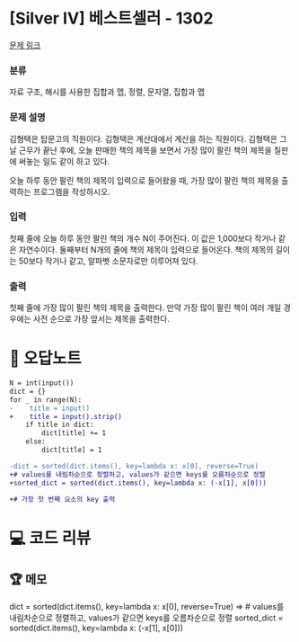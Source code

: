 # [Silver IV] 베스트셀러 - 1302 

[문제 링크](https://www.acmicpc.net/problem/1302) 

### 분류

자료 구조, 해시를 사용한 집합과 맵, 정렬, 문자열, 집합과 맵

### 문제 설명

<p>김형택은 탑문고의 직원이다. 김형택은 계산대에서 계산을 하는 직원이다. 김형택은 그날 근무가 끝난 후에, 오늘 판매한 책의 제목을 보면서 가장 많이 팔린 책의 제목을 칠판에 써놓는 일도 같이 하고 있다.</p>

<p>오늘 하루 동안 팔린 책의 제목이 입력으로 들어왔을 때, 가장 많이 팔린 책의 제목을 출력하는 프로그램을 작성하시오.</p>

### 입력 

 <p>첫째 줄에 오늘 하루 동안 팔린 책의 개수 N이 주어진다. 이 값은 1,000보다 작거나 같은 자연수이다. 둘째부터 N개의 줄에 책의 제목이 입력으로 들어온다. 책의 제목의 길이는 50보다 작거나 같고, 알파벳 소문자로만 이루어져 있다.</p>

### 출력 

 <p>첫째 줄에 가장 많이 팔린 책의 제목을 출력한다. 만약 가장 많이 팔린 책이 여러 개일 경우에는 사전 순으로 가장 앞서는 제목을 출력한다.</p>



#  🚀  오답노트 

```diff
N = int(input())
dict = {}
for _ in range(N):
-    title = input()
+    title = input().strip()
    if title in dict:
        dict[title] += 1
    else:
        dict[title] = 1

-dict = sorted(dict.items(), key=lambda x: x[0], reverse=True)
+# values를 내림차순으로 정렬하고, values가 같으면 keys를 오름차순으로 정렬
+sorted_dict = sorted(dict.items(), key=lambda x: (-x[1], x[0]))

+# 가장 첫 번째 요소의 key 출력

```

# 💻 코드 리뷰




 ## 🏆 메모 

dict = sorted(dict.items(), key=lambda x: x[0], reverse=True)
=> # values를 내림차순으로 정렬하고, values가 같으면 keys를 오름차순으로 정렬
sorted_dict = sorted(dict.items(), key=lambda x: (-x[1], x[0]))